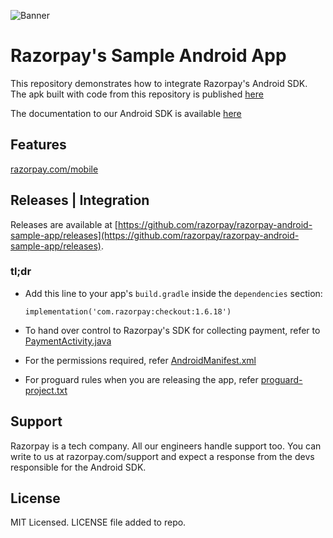 ![Banner](https://rzp-mobile.s3.amazonaws.com/images/android-readme.png)

# Razorpay's Sample Android App

This repository demonstrates how to integrate Razorpay's Android SDK.    
The apk built with code from this repository is published [here](https://rzp-mobile.s3.amazonaws.com/checkout-sample/app-release-with-1.6.7.apk)

The documentation to our Android SDK is available [here](https://razorpay.com/docs/payment-gateway/android-integration/standard/)

## Features

[razorpay.com/mobile](https://razorpay.com/mobile)

## Releases | Integration
Releases are available at [https://github.com/razorpay/razorpay-android-sample-app/releases](https://github.com/razorpay/razorpay-android-sample-app/releases).

### tl;dr

- Add this line to your app's `build.gradle` inside the `dependencies` section:

  ```
  implementation('com.razorpay:checkout:1.6.18')
  ```
- To hand over control to Razorpay's SDK for collecting payment, refer to [PaymentActivity.java](https://github.com/razorpay/razorpay-android-sample-app/blob/master/app/src/main/java/com/razorpay/sampleapp/PaymentActivity.java)
- For the permissions required, refer [AndroidManifest.xml](https://github.com/razorpay/razorpay-android-sample-app/blob/master/app/src/main/AndroidManifest.xml)
- For proguard rules when you are releasing the app, refer [proguard-project.txt](https://github.com/razorpay/razorpay-android-sample-app/blob/master/proguard-project.txt)

## Support

Razorpay is a tech company. All our engineers handle support too. You can write to us at razorpay.com/support and expect a response from the devs responsible for the Android SDK.

## License

MIT Licensed. LICENSE file added to repo.
